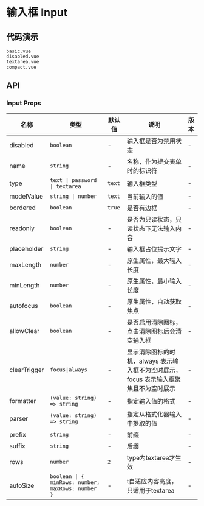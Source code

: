 # 输入框 Input


## 代码演示
```demo
basic.vue
disabled.vue
textarea.vue
compact.vue
```
## API

### Input Props
| 名称 | 类型 | 默认值 | 说明 | 版本 |
| --- | --- | --- | --- | --- |
| disabled | `boolean` | - | 输入框是否为禁用状态 | - |
| name | `string` | - | 名称，作为提交表单时的标识符 | - |
| type | `text \| password \| textarea` | `text` | 输入框类型 | - |
| modelValue | `string \| number` | `text` | 当前输入的值 | - |
| bordered | `boolean` | `true` | 是否有边框 | - |
| readonly | `boolean` | - | 是否为只读状态，只读状态下无法输入内容 | - |
| placeholder | `string` | - | 输入框占位提示文字 | - |
| maxLength | `number` | - | 原生属性，最大输入长度 | - |
| minLength | `number` | - | 原生属性，最小输入长度 | - |
| autofocus | `boolean` | - | 原生属性，自动获取焦点 | - |
| allowClear | `boolean` | - | 是否启用清除图标，点击清除图标后会清空输入框 | - |
| clearTrigger | `focus\|always` | - | 显示清除图标的时机，always 表示输入框不为空时展示，focus 表示输入框聚焦且不为空时展示 | - |
| formatter | `(value: string) => string` | - | 指定输入值的格式 | - |
| parser | `(value: string) => string` | - | 指定从格式化器输入中提取的值 | - |
| prefix | `string` | - | 前缀 | - |
| suffix | `string` | - | 后缀 | - |
| rows | `number` | `2` | type为textarea才生效 | - |
| autoSize | `boolean \| { minRows: number; maxRows: number }` | - | t自适应内容高度，只适用于textarea | - |